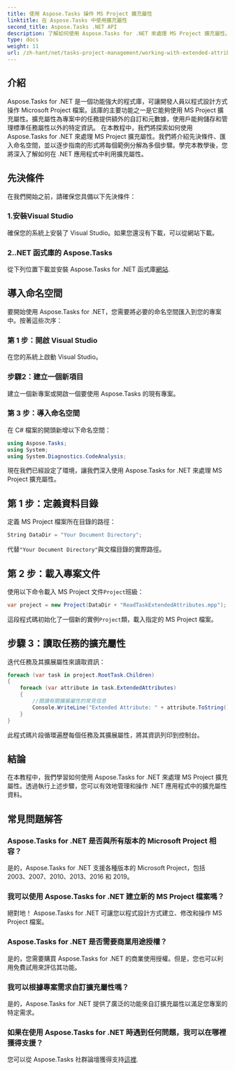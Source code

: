 ```yaml
---
title: 使用 Aspose.Tasks 操作 MS Project 擴充屬性
linktitle: 在 Aspose.Tasks 中使用擴充屬性
second_title: Aspose.Tasks .NET API
description: 了解如何使用 Aspose.Tasks for .NET 來處理 MS Project 擴充屬性。以程式設計方式輕鬆操作任務資料。
type: docs
weight: 11
url: /zh-hant/net/tasks-project-management/working-with-extended-attributes/
---
```

## 介紹
Aspose.Tasks for .NET 是一個功能強大的程式庫，可讓開發人員以程式設計方式操作 Microsoft Project 檔案。該庫的主要功能之一是它能夠使用 MS Project 擴充屬性。擴充屬性為專案中的任務提供額外的自訂和元數據，使用戶能夠儲存和管理標準任務屬性以外的特定資訊。
在本教程中，我們將探索如何使用 Aspose.Tasks for .NET 來處理 MS Project 擴充屬性。我們將介紹先決條件、匯入命名空間，並以逐步指南的形式將每個範例分解為多個步驟。學完本教學後，您將深入了解如何在 .NET 應用程式中利用擴充屬性。
## 先決條件
在我們開始之前，請確保您具備以下先決條件：
### 1.安裝Visual Studio
確保您的系統上安裝了 Visual Studio。如果您還沒有下載，可以從網站下載。
### 2..NET 函式庫的 Aspose.Tasks
從下列位置下載並安裝 Aspose.Tasks for .NET 函式庫[網站](https://releases.aspose.com/tasks/net/).

## 導入命名空間
要開始使用 Aspose.Tasks for .NET，您需要將必要的命名空間匯入到您的專案中。按著這些次序：
### 第 1 步：開啟 Visual Studio
在您的系統上啟動 Visual Studio。
### 步驟2：建立一個新項目
建立一個新專案或開啟一個要使用 Aspose.Tasks 的現有專案。
### 第 3 步：導入命名空間
在 C# 檔案的開頭新增以下命名空間：
```csharp
using Aspose.Tasks;
using System;
using System.Diagnostics.CodeAnalysis;

```

現在我們已經設定了環境，讓我們深入使用 Aspose.Tasks for .NET 來處理 MS Project 擴充屬性。
## 第 1 步：定義資料目錄
定義 MS Project 檔案所在目錄的路徑：
```csharp
String DataDir = "Your Document Directory";
```
代替`"Your Document Directory"`與文檔目錄的實際路徑。
## 第 2 步：載入專案文件
使用以下命令載入 MS Project 文件`Project`班級：
```csharp
var project = new Project(DataDir + "ReadTaskExtendedAttributes.mpp");
```
這段程式碼初始化了一個新的實例`Project`類，載入指定的 MS Project 檔案。
## 步驟 3：讀取任務的擴充屬性
迭代任務及其擴展屬性來讀取資訊：
```csharp
foreach (var task in project.RootTask.Children)
{
    foreach (var attribute in task.ExtendedAttributes)
    {
        //閱讀有關擴展屬性的常見信息
        Console.WriteLine("Extended Attribute: " + attribute.ToString());
    }
}
```
此程式碼片段循環遍歷每個任務及其擴展屬性，將其資訊列印到控制台。

## 結論
在本教程中，我們學習如何使用 Aspose.Tasks for .NET 來處理 MS Project 擴充屬性。透過執行上述步驟，您可以有效地管理和操作 .NET 應用程式中的擴充屬性資料。
## 常見問題解答
### Aspose.Tasks for .NET 是否與所有版本的 Microsoft Project 相容？
是的，Aspose.Tasks for .NET 支援各種版本的 Microsoft Project，包括 2003、2007、2010、2013、2016 和 2019。
### 我可以使用 Aspose.Tasks for .NET 建立新的 MS Project 檔案嗎？
絕對地！ Aspose.Tasks for .NET 可讓您以程式設計方式建立、修改和操作 MS Project 檔案。
### Aspose.Tasks for .NET 是否需要商業用途授權？
是的，您需要購買 Aspose.Tasks for .NET 的商業使用授權。但是，您也可以利用免費試用來評估其功能。
### 我可以根據專案需求自訂擴充屬性嗎？
是的，Aspose.Tasks for .NET 提供了廣泛的功能來自訂擴充屬性以滿足您專案的特定需求。
### 如果在使用 Aspose.Tasks for .NET 時遇到任何問題，我可以在哪裡獲得支援？
您可以從 Aspose.Tasks 社群論壇獲得支持[這裡](https://forum.aspose.com/c/tasks/15).